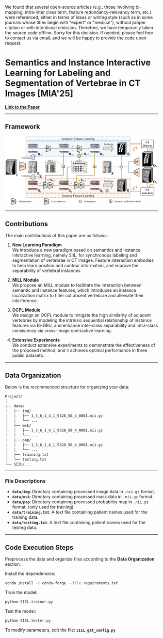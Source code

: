 We found that several open-source articles (e.g., those involving bi-mapping, intra-inter class term, feature redundancy-relevancy term, etc.) were referenced, either in terms of ideas or writing style (such as in some journals whose titles begin with "expert" or "medical"), without proper citation or with intentional omission. Therefore, we have temporarily taken the source code offline. Sorry for this decision. If needed, please feel free to contact us via email, and we will be happy to provide the code upon request.



# Semantics and Instance Interactive Learning for Labeling and Segmentation of Vertebrae in CT Images [MIA'25] 

[**Link to the Paper**](https://www.sciencedirect.com/science/article/abs/pii/S1361841524003050)  

---

## Framework  

![Framework](framework.png)

---

## Contributions  

The main contributions of this paper are as follows:  

1. **New Learning Paradigm**  
   We introduce a new paradigm based on semantics and instance interactive learning, namely SIIL, for synchronous labeling and segmentation of vertebrae in CT images. Feature interaction embodies to help learn position and contour information, and improve the separability of vertebral instances.  

2. **MILL Module**  
   We propose an MILL module to facilitate the interaction between semantic and instance features, which introduces an instance localization matrix to filter out absent vertebrae and alleviate their interference.

3. **OCPL Module**  
   We design an OCPL module to mitigate the high similarity of adjacent vertebrae by modeling the intrinsic sequential relationship of instance features via Bi-GRU, and enhance inter-class separability and intra-class consistency via cross-image contrastive learning. 

4. **Extensive Experiments**  
   We conduct extensive experiments to demonstrate the effectiveness of the proposed method, and it achieves optimal performance in three public datasets.

---

## Data Organization  

Below is the recommended structure for organizing your data:  

```plaintext
Project/  
│  
├── data/  
│   ├── img/  
│   │   ├── 1_3_6_1_4_1_9328_50_4_0001.nii.gz
│   │   └── ...
│   ├── msk/  
│   │   ├── 1_3_6_1_4_1_9328_50_4_0001.nii.gz 
│   │   └── ...
│   ├── pap/  
│   │   ├── 1_3_6_1_4_1_9328_50_4_0001.nii.gz 
│   │   └── ...
│   ├── training.txt
│   └── testing.txt
└── SIIL/...
```

---

### File Descriptions  

- **`data/img`**: Directory containing processed image data in `.nii.gz` format.  
- **`data/msk`**: Directory containing processed mask data in `.nii.gz` format.
- **`data/pap`**: Directory containing processed probability map in `.nii.gz` format. (only used for training)  
- **`data/training.txt`**: A text file containing patient names used for the training data.  
- **`data/testing.txt`**: A text file containing patient names used for the testing data.

---

## Code Execution Steps

Preprocess the data and organize files according to the **Data Organization** section.

Install the dependencies:  
   ```bash  
   conda install -c conda-forge --file requirements.txt
   ```
Train the model:
   ```bash  
   python SIIL.trainer.py  
   ```
Test the model:
   ```bash  
   python SIIL.tester.py  
   ```
To modify parameters, edit the file:  **`SIIL.get_config.py`**
